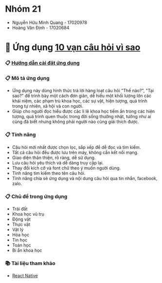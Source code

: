 # Nhóm 21
- Nguyễn Hữu Minh Quang - 17020978
- Hoàng Văn Định - 17020684

# :scroll: Ứng dụng [10 vạn câu hỏi vì sao](https://play.google.com/store/apps/details?id=com.noobstudio.cauhoivisao)<br>
### :clipboard: [Hướng dẫn cài đặt ứng dụng](https://youtu.be/3Sl4dVpwpj0)
### :clipboard: Mô tả ứng dụng
- Ứng dụng này dùng hình thức trả lời hàng loạt câu hỏi "Thế nào?", "Tại sao?" để trình bày một cách đơn giản,
dễ hiểu một khối lượng lớn các khái niệm, các phạm trù khoa học, các sự vật, hiện tượng, quá trình trong tự nhiên, xã hội và con người.
- Giúp cho người đọc hiểu được các lí lẽ khoa học tiềm ẩn trong các hiện tượng, quá trình quen thuộc trong đời sống thường nhật,
tưởng như ai cũng đã biết nhưng không phải người nào cũng giải thích được.
### :clipboard: Tính năng
- Câu hỏi mới nhất được chọn lọc, sắp xếp để dễ đọc và tìm kiếm.
- Tất cả câu hỏi đều được lưu trên máy, không cần kết nối mạng.
- Giao diện thân thiện, rõ ràng, dễ sử dụng.
- Lưu câu hỏi yêu thích và dễ dàng truy cập lại.
- Thay đổi kích cỡ và font chữ theo ý muốn người dùng.
- Tính năng tìm kiếm theo tên câu hỏi.
- Tính năng chia sẻ ứng dụng và nội dung câu hỏi qua tin nhắn, facebook, zalo.
### :clipboard: Chủ đề trong ứng dụng
- Trái đất
- Khoa học vũ trụ
- Động vật
- Thực vật
- Vật lý
- Hóa học
- Tin học
- Toán học
- Bí ẩn khoa học
### :books: Tài liệu tham khảo
- [React Native](https://www.edx.org/course/cs50s-mobile-app-development-with-react-native)
